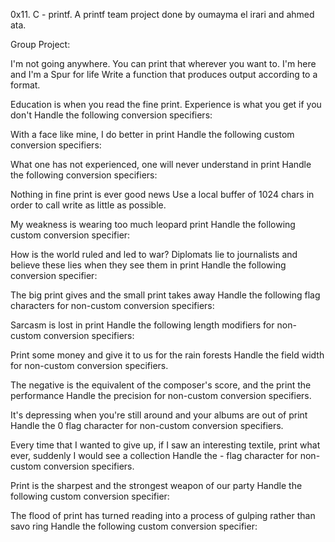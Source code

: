 0x11. C - printf. A printf team project done by oumayma el irari and ahmed ata.

Group Project:

I'm not going anywhere. You can print that wherever you want to. I'm here and I'm a Spur for life Write a function that produces output according to a format.

Education is when you read the fine print. Experience is what you get if you don't Handle the following conversion specifiers:

With a face like mine, I do better in print Handle the following custom conversion specifiers:

What one has not experienced, one will never understand in print Handle the following conversion specifiers:

Nothing in fine print is ever good news Use a local buffer of 1024 chars in order to call write as little as possible.

My weakness is wearing too much leopard print Handle the following custom conversion specifier:

How is the world ruled and led to war? Diplomats lie to journalists and believe these lies when they see them in print Handle the following conversion specifier:

The big print gives and the small print takes away Handle the following flag characters for non-custom conversion specifiers:

Sarcasm is lost in print Handle the following length modifiers for non-custom conversion specifiers:

Print some money and give it to us for the rain forests Handle the field width for non-custom conversion specifiers.

The negative is the equivalent of the composer's score, and the print the performance Handle the precision for non-custom conversion specifiers.

It's depressing when you're still around and your albums are out of print Handle the 0 flag character for non-custom conversion specifiers.

Every time that I wanted to give up, if I saw an interesting textile, print what ever, suddenly I would see a collection Handle the - flag character for non-custom conversion specifiers.

Print is the sharpest and the strongest weapon of our party Handle the following custom conversion specifier:

The flood of print has turned reading into a process of gulping rather than savo ring Handle the following custom conversion specifier:



